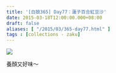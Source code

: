 ```yaml
---
title: '[白狼365] Day77：蓮子百合紅豆沙'
date: 2015-03-18T12:00:00.000+08:00
draft: false
aliases: [ "/2015/03/365-day77.html" ]
tags : [collections - zaku]
---
```


![](/images/zaku077.jpg)

養顏又好味～
